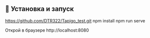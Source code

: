 ## 🔧 Установка и запуск
https://github.com/DTR322/Tapigo_test.git
npm install
npm run serve

Открой в браузере http://localhost:8080
